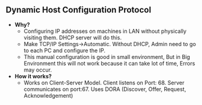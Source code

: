 ## Dynamic Host Configuration Protocol
- **Why?** 
  - Configuring IP addresses on machines in LAN without physically visiting them. DHCP server will do this. 
  - Make TCP/IP Settings->Automatic. Without DHCP,  Admin need to go to each PC and configure the IP. 
  - This manual configuration is  good in small environment, But in Big Environment this will not work because it can take lot of time, Errors may occur.
- **How it works?** 
  - Works on Client-Server Model. Client listens on Port: 68. Server communicates on port:67. Uses DORA (Discover, Offer, Request, Acknowledgement)
